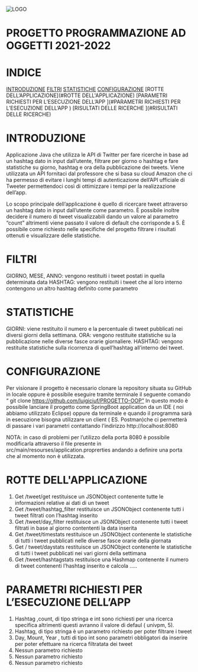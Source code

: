 ![LOGO](https://user-images.githubusercontent.com/92534853/147455323-9d166ce3-7c73-410a-8125-8b3288322a40.jpg)

# PROGETTO PROGRAMMAZIONE AD OGGETTI 2021-2022
# INDICE
[INTRODUZIONE](#INTRODUZIONE)
[FILTRI](#FILTRI)
[STATISTICHE](#STATISTICHE)
[CONFIGURAZIONE](#CONFIGURAZIONE)
[ROTTE DELL’APPLICAZIONE](#ROTTE DELL'APPLICAZIONE) 
[PARAMETRI RICHIESTI PER L’ESECUZIONE DELL’APP ](#PARAMETRI RICHIESTI PER L’ESECUZIONE DELL’APP )
[RISULTATI DELLE RICERCHE ](#RISULTATI DELLE RICERCHE)

# INTRODUZIONE 
Applicazione Java che utilizza le API di Twitter per fare ricerche in base ad un hashtag dato in input dall’utente, filtrare per giorno o hashtag e fare statistiche su giorno, hashtag e ora della pubblicazione dei tweets. Viene utilizzata un API fornitaci dal professore che si basa su cloud Amazon che ci ha permesso di evitare i lunghi tempi di autenticazione dell’API ufficiale di Tweeter permettendoci così di ottimizzare i tempi per la realizzazione dell’app.

Lo scopo principale dell’applicazione è quello di ricercare tweet attraverso un hashtag dato in input dall’utente come parametro. È possibile inoltre decidere il numero di tweet visualizzabili dando un valore al parametro “count” altrimenti viene passato il valore di default che corrisponde a 5. È possibile come richiesto nelle specifiche del progetto filtrare i risultati ottenuti e visualizzare delle statistiche.

# FILTRI 
GIORNO, MESE, ANNO: vengono restituiti i tweet postati in quella determinata data
HASHTAG: vengono restituiti i tweet che al loro interno contengono un altro hashtag  definito come parametro

# STATISTICHE 
  GIORNI: viene restituito il numero e la percentuale di tweet pubblicati nei diversi giorni della settimana.
	ORA:  vengono restituite statistiche su la pubblicazione nelle diverse fasce orarie giornaliere.
	HASHTAG: vengono restituite statistiche sulla ricorrenza di quell’hashtag all’interno dei tweet.
# CONFIGURAZIONE 
Per visionare il progetto è necessario clonare la repository situata su GitHub in locale oppure è possibile eseguire tramite terminale il seguente comando 
“ git clone https://github.com/luigiciuf/PROGETTO-OOP”
In questo modo è possibile lanciare il progetto come SpringBoot application da un IDE ( noi abbiamo utilizzato Eclipse) oppure da terminale e quando il programma sarà in esecuzione bisogna utilizzare un client ( ES. Postman)che ci permetterà di passare i vari parametri contattando l’indirizzo
http://localhost:8080

NOTA: in caso di problemi per l’utilizzo della porta 8080 è possibile modificarla attraverso il file presente in src/main/resourses/application.proprerties andando a definire una porta che al momento non è utilizzata.
# ROTTE DELL'APPLICAZIONE 
1)	Get   /tweet/get  restituisce un JSONObject contenente tutte le informazioni relative ai dati di un tweet 
2)	Get /tweet/hashtag_filter restituisce un JSONObject contenente tutti i tweet filtrati con l’hashtag inserito 
3)	Get /tweet/day_filter restituisce un JSONObject contenente tutti i tweet filtrati in base al giorno contententi la data inserita
4)	Get /tweet/timestats restituisce un JSONObject contenente le statistiche di tutti i tweet pubblicati nelle diverse fasce orarie della giornata 
5)	Get / tweet/daystats restituisce un JSONObject contenente le statistiche di tutti i tweet pubblicati nei vari giorni della settimana 
6)	Get /tweet/hashtagstats restituisce una Hashmap contenente il numero di tweet contenenti l’hashtag inserito  e  calcola …..
# PARAMETRI RICHIESTI PER L’ESECUZIONE DELL’APP 
1)	Hashtag ,count, di tipo stringa e int sono richiesti per una ricerca specifica altrimenti questi avranno il valore di defaul ( univpm, 5).
2)	Hashtag, di tipo stringa è un parametro richiesto per poter filtrare i tweet 
3)	Day, Mount, Year , tutti di tipo int sono parametri obbligatori da inserire per poter efettuare na ricerca filtratata dei tweet
4)	Nessun parametro richiesto
5)	Nessun parametro richiesto
6)	Nessun parametro richiesto








